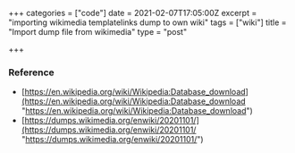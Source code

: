 +++
categories = ["code"]
date = 2021-02-07T17:05:00Z
excerpt = "importing wikimedia templatelinks dump to own wiki"
tags = ["wiki"]
title = "Import dump file from wikimedia"
type = "post"

+++
### Reference

* [https://en.wikipedia.org/wiki/Wikipedia:Database_download](https://en.wikipedia.org/wiki/Wikipedia:Database_download "https://en.wikipedia.org/wiki/Wikipedia:Database_download")
* [https://dumps.wikimedia.org/enwiki/20201101/](https://dumps.wikimedia.org/enwiki/20201101/ "https://dumps.wikimedia.org/enwiki/20201101/")